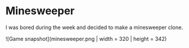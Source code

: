 # Minesweeper
I was bored during the week and decided to make a minesweeper clone.

![Game snapshot](minesweeper.png | width = 320 | height = 342)
